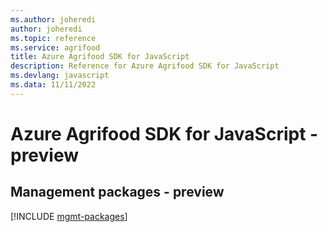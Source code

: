 ```yaml
---
ms.author: joheredi
author: joheredi
ms.topic: reference
ms.service: agrifood
title: Azure Agrifood SDK for JavaScript
description: Reference for Azure Agrifood SDK for JavaScript
ms.devlang: javascript
ms.data: 11/11/2022
---
```

# Azure Agrifood SDK for JavaScript - preview

## Management packages - preview
[!INCLUDE [mgmt-packages](agrifood-mgmt-index.md)]